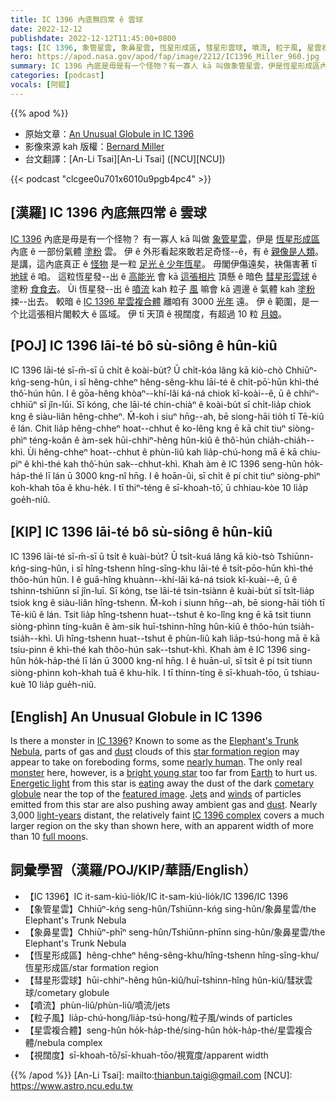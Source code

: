 ```yaml
---
title: IC 1396 內底無四常 ê 雲球
date: 2022-12-12
publishdate: 2022-12-12T11:45:00+0800
tags: [IC 1396, 象管星雲, 象鼻星雲, 恆星形成區, 彗星形雲球, 噴流, 粒子風, 星雲複合體, 視闊度]
hero: https://apod.nasa.gov/apod/fap/image/2212/IC1396_Miller_960.jpg
summary: IC 1396 內底是毋是有一个怪物？有一寡人 kā 叫做象管星雲，伊是恆星形成區內底 ê 一部份氣體 kah 塗粉雲。
categories: [podcast]
vocals: [阿錕]
---
```


{{% apod %}}

- 原始文章：[An Unusual Globule in IC 1396](https://apod.nasa.gov/apod/ap221212.html)
- 影像來源 kah 版權：[Bernard Miller](http://www.azstarman.net/About.htm)
- 台文翻譯：[An-Li Tsai][An-Li Tsai] ([NCU][NCU])

{{< podcast "clcgee0u701x6010u9pgb4pc4" >}}

## [漢羅] IC 1396 內底無四常 ê 雲球
[IC 1396][IC 1396] 內底是毋是有一个怪物？
有一寡人 kā 叫做 [象管星雲][Elephant's Trunk Nebula]，伊是 [恆星形成區][star formation region] 內底 ê 一部份氣體 [塗粉][dust 1] 雲。
伊 ê 外形看起來敢若足奇怪--ê，有 ê [親像是人類][nearly human]。
是講，這內底真正 ê [怪物][monster] 是一粒 [足光 ê 少年恆星][bright young star]。
毋閣伊傷遠矣，袂傷害著 tī [地球][Earth] ê 咱。
這粒恆星發--出 ê [高能光][Energetic light] 會 kā [這張相片][featured image] 頂懸 ê 暗色 [彗星形雲球][cometary globule] ê 塗粉 [食食去][eating]。
Ùi 恆星發--出 ê [噴流][Jets] kah 粒子 [風][winds] 嘛會 kā 週邊 ê 氣體 kah [塗粉][dust 2] 捒--出去。
較暗 ê [IC 1396 星雲複合體][IC 1396 complex t] 離咱有 3000 [光年][light-years] 遠。
伊 ê 範圍，是一个比這張相片閣較大 ê 區域。
伊 tī 天頂 ê 視闊度，有超過 10 粒 [月娘][full moon]。


## [POJ] IC 1396 lāi-té bô sù-siông ê hûn-kiû
IC 1396 lāi-té sī-m̄-sī ū chi̍t ê koài-bu̍t?
Ū chi̍t-kóa lâng kā kiò-chò Chhiūⁿ-kńg-seng-hûn, i sī hêng-chheⁿ hêng-sêng-khu lāi-té ê chi̍t-pō͘-hūn khì-thé thô͘-hún hûn.
I ê gōa-hêng khòaⁿ--khí-lâi ká-ná chiok kî-koài--ê, ū ê chhiⁿ-chhiūⁿ sī jîn-lūi.
Sī kóng, che lāi-té chin-chiàⁿ ê koài-bu̍t sī chi̍t-lia̍p chiok kng ê siàu-liân hêng-chheⁿ.
M̄-koh i siuⁿ hn̄g--ah, bē siong-hāi tio̍h tī Tē-kiû ê lán.
Chit lia̍p hêng-chheⁿ hoat--chhut ê ko-lêng kng ē kā chit tiuⁿ siòng-phìⁿ téng-koân ê àm-sek hūi-chhiⁿ-hêng hûn-kiû ê thô͘-hún chia̍h-chia̍h--khì.
Ùi hêng-chheⁿ hoat--chhut ê phùn-liû kah lia̍p-chú-hong mā ē kā chiu-piⁿ ê khì-thé kah thô͘-hún sak--chhut-khì.
Khah àm ê IC 1396 seng-hûn ho̍k-ha̍p-thé lī lán ū 3000 kng-nî hn̄g.
I ê hoān-ûi, sī chi̍t ê pí chit tiuⁿ siòng-phìⁿ koh-khah tōa ê khu-he̍k.
I tī thiⁿ-téng ê sī-khoah-tō͘, ū chhiau-kòe 10 lia̍p goe̍h-niû.


## [KIP] IC 1396 lāi-té bô sù-siông ê hûn-kiû
IC 1396 lāi-té sī-m̄-sī ū tsi̍t ê kuài-bu̍t?
Ū tsi̍t-kuá lâng kā kiò-tsò Tshiūnn-kńg-sing-hûn, i sī hîng-tshenn hîng-sîng-khu lāi-té ê tsi̍t-pōo-hūn khì-thé thôo-hún hûn.
I ê guā-hîng khuànn--khí-lâi ká-ná tsiok kî-kuài--ê, ū ê tshinn-tshiūnn sī jîn-luī.
Sī kóng, tse lāi-té tsin-tsiànn ê kuài-bu̍t sī tsi̍t-lia̍p tsiok kng ê siàu-liân hîng-tshenn.
M̄-koh i siunn hn̄g--ah, bē siong-hāi tio̍h tī Tē-kiû ê lán.
Tsit lia̍p hîng-tshenn huat--tshut ê ko-lîng kng ē kā tsit tiunn siòng-phìnn tíng-kuân ê àm-sik huī-tshinn-hîng hûn-kiû ê thôo-hún tsia̍h-tsia̍h--khì.
Uì hîng-tshenn huat--tshut ê phùn-liû kah lia̍p-tsú-hong mā ē kā tsiu-pinn ê khì-thé kah thôo-hún sak--tshut-khì.
Khah àm ê IC 1396 sing-hûn ho̍k-ha̍p-thé lī lán ū 3000 kng-nî hn̄g.
I ê huān-uî, sī tsi̍t ê pí tsit tiunn siòng-phìnn koh-khah tuā ê khu-hi̍k.
I tī thinn-tíng ê sī-khuah-tōo, ū tshiau-kuè 10 lia̍p gue̍h-niû.

## [English] An Unusual Globule in IC 1396
Is there a monster in [IC 1396][IC 1396]?
Known to some as the [Elephant's Trunk Nebula][Elephant's Trunk Nebula], parts of gas and [dust][dust 1] clouds of this [star formation region][star formation region] may appear to take on foreboding forms, some [nearly human][nearly human].
The only real [monster][monster] here, however, is a [bright young star][bright young star] too far from [Earth][Earth] to hurt us.
[Energetic light][Energetic light] from this star is [eating][eating] away the dust of the dark [cometary globule][cometary globule] near the top of the [featured image][featured image].
[Jets][Jets] and [winds][winds] of particles emitted from this star are also pushing away ambient gas and [dust][dust 2].
Nearly 3,000 [light-years][light-years] distant, the relatively faint [IC 1396 complex][IC 1396 complex e] covers a much larger region on the sky than shown here, with an apparent width of more than 10 [full moon][full moon]s.

## 詞彙學習（漢羅/POJ/KIP/華語/English）
- 【IC 1396】IC it-sam-kiú-lio̍k/IC it-sam-kiú-lio̍k/IC 1396/IC 1396
- 【象管星雲】Chhiūⁿ-kńg seng-hûn/Tshiūnn-kńg sing-hûn/象鼻星雲/the Elephant's Trunk Nebula
- 【象鼻星雲】Chhiūⁿ-phīⁿ seng-hûn/Tshiūnn-phīnn sing-hûn/象鼻星雲/the Elephant's Trunk Nebula
- 【恆星形成區】hêng-chheⁿ hêng-sêng-khu/hîng-tshenn hîng-sîng-khu/恆星形成區/star formation region
- 【彗星形雲球】hūi-chhiⁿ-hêng hûn-kiû/huī-tshinn-hîng hûn-kiû/彗狀雲球/cometary globule
- 【噴流】phùn-liû/phùn-liû/噴流/jets
- 【粒子風】lia̍p-chú-hong/lia̍p-tsú-hong/粒子風/winds of particles
- 【星雲複合體】seng-hûn ho̍k-ha̍p-thé/sing-hûn ho̍k-ha̍p-thé/星雲複合體/nebula complex
- 【視闊度】sī-khoah-tō͘/sī-khuah-tōo/視寬度/apparent width


{{% /apod %}}
[An-Li Tsai]: mailto:thianbun.taigi@gmail.com
[NCU]: https://www.astro.ncu.edu.tw

[copyright]: https://apod.nasa.gov/apod/fap/lib/about_apod.html#srapply
[License]: https://creativecommons.org/licenses/by/2.0/

[IC 1396]:https://apod.nasa.gov/apod/ap120805.html
[Elephant's Trunk Nebula]:https://en.wikipedia.org/wiki/Elephant's_Trunk_nebula
[dust 1]:https://apod.nasa.gov/apod/ap030706.html
[star formation region]:https://apod.nasa.gov/apod/ap120722.html
[nearly human]:https://en.wikipedia.org/wiki/The_Cyclops_(Redon)
[monster]:http://www.strangescience.net/stmons.htm
[bright young star]:https://ui.adsabs.harvard.edu/abs/1996ApJ...463L.105M/abstract
[Earth]:https://solarsystem.nasa.gov/planets/earth/in-depth/
[Energetic light]:https://science.nasa.gov/ems/10_ultravioletwaves
[eating]:https://www.aspca.org/sites/default/files/cat-care_cat-nutrition-tips_kitten_body1_right.jpg
[cometary globule]:https://apod.nasa.gov/apod/ap131012.html
[featured image]:http://www.azstarman.net/CDK/IC1396_LRGB.htm
[Jets]:https://apod.nasa.gov/apod/ap201222.html
[winds]:https://apod.nasa.gov/apod/ap160522.html
[dust 2]:https://astronomy.swin.edu.au/cosmos/d/Dust+Grain
[light-years]:http://starchild.gsfc.nasa.gov/docs/StarChild/questions/question19.html
[IC 1396 complex e]:https://apod.nasa.gov/apod/ap210723.html
[IC 1396 complex t]:https://apod.tw/daily/20210723.html
[full moon]:https://apod.nasa.gov/apod/ap990419.html
